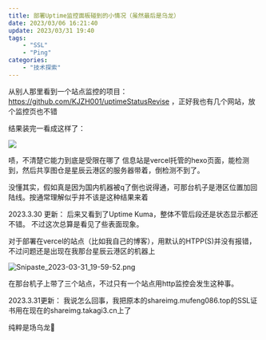 ```yaml
---
title: 部署Uptime监控面板碰到的小情况（虽然最后是乌龙）
date: 2023/03/06 16:21:40
update: 2023/03/31 19:40
tags: 
    - "SSL"
    - "Ping"
categories:
    - "技术探索"
---
```

从别人那里看到一个站点监控的项目：https://github.com/KJZH001/uptimeStatusRevise ，正好我也有几个网站，放个监控页也不错

结果装完一看成这样了：

![](https://pic.imgdb.cn/item/6405a2b9f144a0100723dfa7.png)

啧，不清楚它能力到底是受限在哪了
信息站是vercel托管的hexo页面，能检测到，然后共享图仓是星辰云港区的服务器带着，倒检测不到了。

没懂其实，假如真是因为国内机器被q了倒也说得通，可那台机子是港区位置加回陆线。按通常理解似乎并不该是这种结果来着

2023.3.30 更新：
后来又看到了Uptime Kuma，整体不管后段还是状态显示都还不错。
不过这次总算是看见了些表面现象。

对于部署在vercel的站点（比如我自己的博客），用默认的HTPP(S)并没有报错，不过问题还是出现在我那台星辰云港区的机器上

![Snipaste_2023-03-31_19-59-52.png](https://pic.mufeng086.top/images/2023/03/31/Snipaste_2023-03-31_19-59-52.png)

在那台机子上带了三个站点，不过只有一个站点用http监控会发生这种事。

2023.3.31更新：
我说怎么回事，我把原本的shareimg.mufeng086.top的SSL证书用在现在的shareimg.takagi3.cn上了

纯粹是场乌龙🤣
